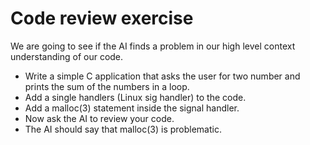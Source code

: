 # Code review exercise

We are going to see if the AI finds a problem in our high level context
understanding of our code.

- Write a simple C application that asks the user for two number and prints
the sum of the numbers in a loop.
- Add a single handlers (Linux sig handler) to the code.
- Add a malloc(3) statement inside the signal handler.
- Now ask the AI to review your code.
- The AI should say that malloc(3) is problematic.
